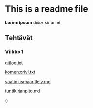 # This is a readme file

**Lorem ipsum** *dolor sit* amet

## Tehtävät 
### Viikko 1

[gitlog.txt](https://github.com/meri573/ot-harjoitustyo/blob/main/laskarit/viikko1/gitlog.txt)

[komentorivi.txt](https://github.com/meri573/ot-harjoitustyo/blob/main/laskarit/viikko1/komentorivi.txt)

[vaatimusmaarittely.md](https://github.com/meri573/ot-harjoitustyo/blob/main/laskarit/viikko1/dokumentaatio/vaatimusmaarittely.md)

[tuntikirjanpito.md](https://github.com/meri573/ot-harjoitustyo/blob/main/laskarit/viikko1/dokumentaatio/tuntikirjanpito.md)

:)
